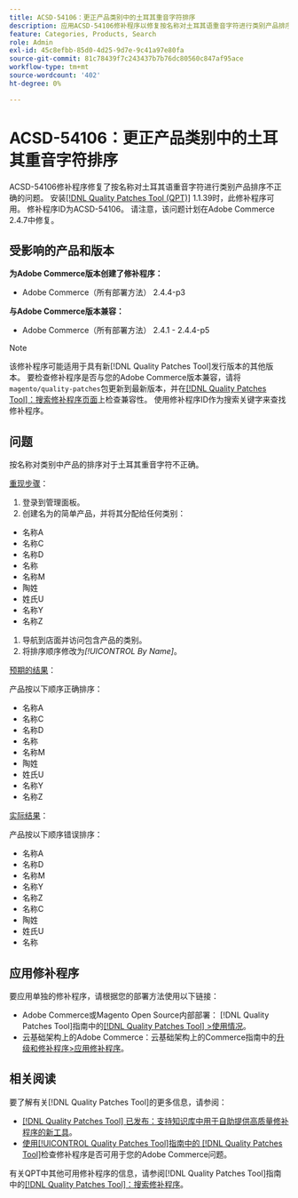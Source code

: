 ```yaml
---
title: ACSD-54106：更正产品类别中的土耳其重音字符排序
description: 应用ACSD-54106修补程序以修复按名称对土耳其语重音字符进行类别产品排序不正确的Adobe Commerce问题。
feature: Categories, Products, Search
role: Admin
exl-id: 45c8efbb-85d0-4d25-9d7e-9c41a97e80fa
source-git-commit: 81c78439f7c243437b7b76dc80560c847af95ace
workflow-type: tm+mt
source-wordcount: '402'
ht-degree: 0%

---
```


# ACSD-54106：更正产品类别中的土耳其重音字符排序

ACSD-54106修补程序修复了按名称对土耳其语重音字符进行类别产品排序不正确的问题。 安装[[!DNL Quality Patches Tool (QPT)]](https://experienceleague.adobe.com/en/docs/commerce-knowledge-base/kb/announcements/commerce-announcements/magento-quality-patches-released-new-tool-to-self-serve-quality-patches) 1.1.39时，此修补程序可用。 修补程序ID为ACSD-54106。 请注意，该问题计划在Adobe Commerce 2.4.7中修复。

## 受影响的产品和版本

**为Adobe Commerce版本创建了修补程序：**

* Adobe Commerce（所有部署方法） 2.4.4-p3

**与Adobe Commerce版本兼容：**

* Adobe Commerce（所有部署方法） 2.4.1 - 2.4.4-p5

>[!NOTE]
>
>该修补程序可能适用于具有新[!DNL Quality Patches Tool]发行版本的其他版本。 要检查修补程序是否与您的Adobe Commerce版本兼容，请将`magento/quality-patches`包更新到最新版本，并在[[!DNL Quality Patches Tool]：搜索修补程序页面](https://experienceleague.adobe.com/tools/commerce-quality-patches/index.html)上检查兼容性。 使用修补程序ID作为搜索关键字来查找修补程序。

## 问题

按名称对类别中产品的排序对于土耳其重音字符不正确。

<u>重现步骤</u>：

1. 登录到管理面板。
1. 创建名为的简单产品，并将其分配给任何类别：

* 名称A
* 名称C
* 名称D
* 名称
* 名称M
* 陶姓
* 姓氏U
* 名称Y
* 名称Z

1. 导航到店面并访问包含产品的类别。
1. 将排序顺序修改为&#x200B;*[!UICONTROL By Name]*。

<u>预期的结果</u>：

产品按以下顺序正确排序：

* 名称A
* 名称C
* 名称D
* 名称
* 名称M
* 陶姓
* 姓氏U
* 名称Y
* 名称Z

<u>实际结果</u>：

产品按以下顺序错误排序：

* 名称A
* 名称D
* 名称M
* 名称Y
* 名称Z
* 名称C
* 陶姓
* 姓氏U
* 名称

## 应用修补程序

要应用单独的修补程序，请根据您的部署方法使用以下链接：

* Adobe Commerce或Magento Open Source内部部署： [!DNL Quality Patches Tool]指南中的[[!DNL Quality Patches Tool] >使用情况](/help/tools/quality-patches-tool/usage.md)。
* 云基础架构上的Adobe Commerce：云基础架构上的Commerce指南中的[升级和修补程序>应用修补程序](https://experienceleague.adobe.com/docs/commerce-cloud-service/user-guide/develop/upgrade/apply-patches.html)。

## 相关阅读

要了解有关[!DNL Quality Patches Tool]的更多信息，请参阅：

* [[!DNL Quality Patches Tool] 已发布：支持知识库中用于自助提供高质量修补程序的新工具](https://experienceleague.adobe.com/en/docs/commerce-knowledge-base/kb/announcements/commerce-announcements/magento-quality-patches-released-new-tool-to-self-serve-quality-patches)。
* [使用[!UICONTROL Quality Patches Tool]指南中的 [!DNL Quality Patches Tool]](/help/tools/quality-patches-tool/patches-available-in-qpt/check-patch-for-magento-issue-with-magento-quality-patches.md)检查修补程序是否可用于您的Adobe Commerce问题。


有关QPT中其他可用修补程序的信息，请参阅[!DNL Quality Patches Tool]指南中的[[!DNL Quality Patches Tool]：搜索修补程序](https://experienceleague.adobe.com/tools/commerce-quality-patches/index.html)。
